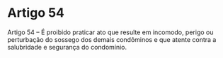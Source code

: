 # Artigo 54

Artigo 54 – É proibido praticar ato que resulte em incomodo, perigo ou
perturbação do sossego dos demais condôminos e que atente contra a
salubridade e segurança do condomínio.
